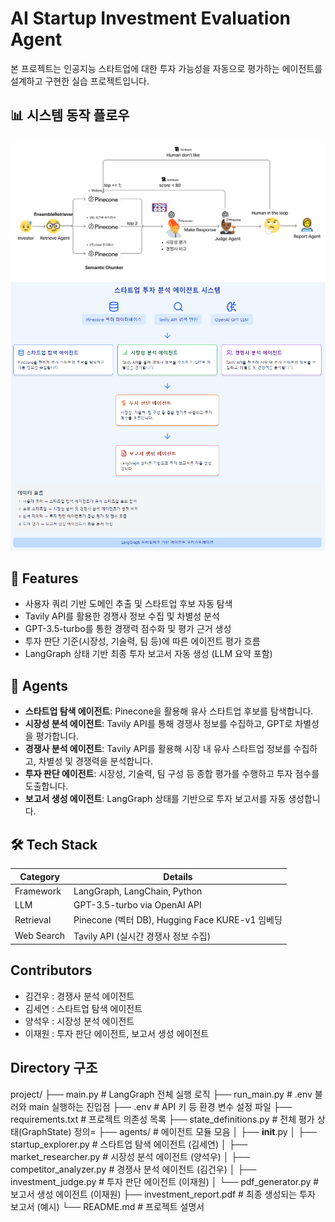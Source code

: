 # AI Startup Investment Evaluation Agent
본 프로젝트는 인공지능 스타트업에 대한 투자 가능성을 자동으로 평가하는 에이전트를 설계하고 구현한 실습 프로젝트입니다.


## 📊 시스템 동작 플로우

<img src="../flowchart.png"/>
<img src="../image.png"/>

## 🚀 Features

- 사용자 쿼리 기반 도메인 추출 및 스타트업 후보 자동 탐색
- Tavily API를 활용한 경쟁사 정보 수집 및 차별성 분석
- GPT-3.5-turbo를 통한 경쟁력 점수화 및 평가 근거 생성
- 투자 판단 기준(시장성, 기술력, 팀 등)에 따른 에이전트 평가 흐름
- LangGraph 상태 기반 최종 투자 보고서 자동 생성 (LLM 요약 포함)

## 🤖 Agents

- **스타트업 탐색 에이전트**: Pinecone을 활용해 유사 스타트업 후보를 탐색합니다.
- **시장성 분석 에이전트**: Tavily API를 통해 경쟁사 정보를 수집하고, GPT로 차별성을 평가합니다.
- **경쟁사 분석 에이전트**: Tavily API를 활용해 시장 내 유사 스타트업 정보를 수집하고, 차별성 및 경쟁력을 분석합니다.
- **투자 판단 에이전트**: 시장성, 기술력, 팀 구성 등 종합 평가를 수행하고 투자 점수를 도출합니다.
- **보고서 생성 에이전트**: LangGraph 상태를 기반으로 투자 보고서를 자동 생성합니다.

## 🛠️ Tech Stack

| Category   | Details                                      |
|------------|----------------------------------------------|
| Framework  | LangGraph, LangChain, Python                 |
| LLM        | GPT-3.5-turbo via OpenAI API                 |
| Retrieval  | Pinecone (벡터 DB), Hugging Face KURE-v1 임베딩 |
| Web Search | Tavily API (실시간 경쟁사 정보 수집)         |


## Contributors 
- 김건우 : 경쟁사 분석 에이전트
- 김세연 : 스타트업 탐색 에이전트
- 양석우 : 시장성 분석 에이전트
- 이재원 : 투자 판단 에이전트, 보고서 생성 에이전트

## Directory 구조
project/
├── main.py                  # LangGraph 전체 실행 로직
├── run_main.py              # .env 불러와 main 실행하는 진입점
├── .env                     # API 키 등 환경 변수 설정 파일
├── requirements.txt         # 프로젝트 의존성 목록
├── state_definitions.py     # 전체 평가 상태(GraphState) 정의=
├── agents/                  # 에이전트 모듈 모음
│   ├── __init__.py
│   ├── startup_explorer.py     # 스타트업 탐색 에이전트 (김세연)
│   ├── market_researcher.py    # 시장성 분석 에이전트 (양석우)
│   ├── competitor_analyzer.py  # 경쟁사 분석 에이전트 (김건우)
│   ├── investment_judge.py     # 투자 판단 에이전트 (이재원)
│   └── pdf_generator.py        # 보고서 생성 에이전트 (이재원)
├── investment_report.pdf    # 최종 생성되는 투자 보고서 (예시)
└── README.md                # 프로젝트 설명서
